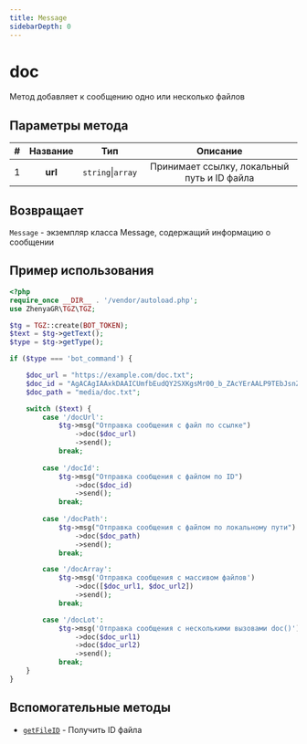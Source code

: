 ```yaml
---
title: Message
sidebarDepth: 0
---
```


# doc
Метод добавляет к сообщению одно или несколько файлов

## Параметры метода
| # | Название |        Тип        |                   Описание                   |
|:-:|:--------:|:-----------------:|:--------------------------------------------:|
| 1 | **url**  | `string`\|`array` | Принимает ссылку, локальный путь и ID файла |

## Возвращает
`Message` - экземпляр класса Message, содержащий информацию о сообщении

## Пример использования
```php
<?php
require_once __DIR__ . '/vendor/autoload.php'; 
use ZhenyaGR\TGZ\TGZ;

$tg = TGZ::create(BOT_TOKEN);
$text = $tg->getText();
$type = $tg->getType();

if ($type === 'bot_command') {

    $doc_url = "https://example.com/doc.txt";
    $doc_id = "AgACAgIAAxkDAAICUmfbEudQY2SXKgsMr00_b_ZAcYErAALP9TEbJsnZSlufCaTwR76hAQADAgADeQADNgQ";
    $doc_path = "media/doc.txt";

    switch ($text) {
        case '/docUrl':
            $tg->msg("Отправка сообщения с файл по ссылке")
                ->doc($doc_url)
                ->send();
            break;
           
        case '/docId':
            $tg->msg("Отправка сообщения с файлом по ID") 
                ->doc($doc_id)
                ->send();
            break;
           
        case '/docPath':
            $tg->msg("Отправка сообщения с файлом по локальному пути") 
                ->doc($doc_path)
                ->send();
            break;

        case '/docArray':
            $tg->msg('Отправка сообщения с массивом файлов')
                ->doc([$doc_url1, $doc_url2])
                ->send();
            break;

        case '/docLot':
            $tg->msg('Отправка сообщения с несколькими вызовами doc()')
                ->doc($doc_url1)
                ->doc($doc_url2)
                ->send();
            break;
    }
}
```

## Вспомогательные методы
- [`getFileID`](/classes/tgzMethods/getFileID.md) - Получить ID файла
